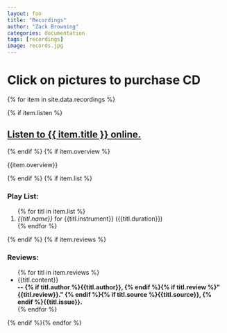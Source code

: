 ```yaml
---
layout: foo
title: "Recordings"
author: "Zack Browning"
categories: documentation
tags: [recordings]
image: records.jpg
---
```


# Click on pictures to purchase CD

<p>
{% for item in site.data.recordings %}<br><article><a href="{{ item.url }}"><div class="featured-posts" {% if item.image %}style="background-image:url({{ site.github.url }}/assets/img/{{ item.image }})"{% endif %}></div></a></article> {% if item.listen %}<p><h2><a href="{{ item.listen }}"> Listen to {{ item.title }} online. </a></h2></p>{% endif %} {% if item.overview %}<p>{{item.overview}}</p>{% endif %} {% if item.list %}<p><h3>Play List:</h3><ol>{% for titl in item.list %}<li><i>{{titl.name}}</i> for {{titl.instrument}} ({{titl.duration}})</li>{% endfor %}</ol></p> {% endif %} {% if item.reviews %}<p><h3>Reviews:</h3><ul>{% for titl in item.reviews %}<li>{{titl.content}}<br><b>-- {% if titl.author %}{{titl.author}}, {% endif %}{% if titl.review %}"{{titl.review}}." {% endif %}{% if titl.source %}{{titl.source}}, {% endif %}{{titl.issue}}.</b></li>{% endfor %}</ul></p> {% endif %}{% endfor %}
</p>
